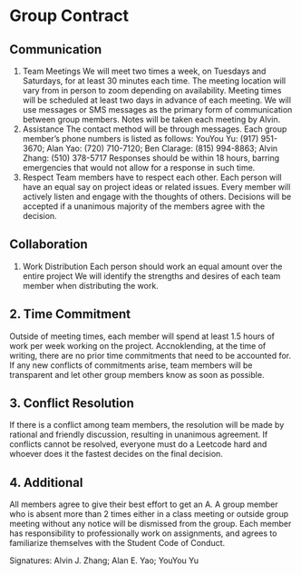 # Group Contract

## Communication
1. Team Meetings
We will meet two times a week, on Tuesdays and Saturdays, for at least 30 minutes each time. The meeting location will vary from in person to zoom depending on availability. Meeting times will be scheduled at least two days in advance of each meeting.
We will use messages or SMS messages as the primary form of communication between group members.
Notes will be taken each meeting by Alvin. 
2. Assistance
The contact method will be through messages. Each group member’s phone numbers is listed as follows:
YouYou Yu: (917) 951-3670; Alan Yao: (720) 710-7120; Ben Clarage: (815) 994-8863; Alvin Zhang: (510) 378-5717
Responses should be within 18 hours, barring emergencies that would not allow for a response in such time.
3. Respect
Team members have to respect each other.
Each person will have an equal say on project ideas or related issues.
Every member will actively listen and engage with the thoughts of others.
Decisions will be accepted if a unanimous majority of the members agree with the decision.

## Collaboration
1.  Work Distribution
Each person should work an equal amount over the entire project
We will identify the strengths and desires of each team member when distributing the work. 

## 2. Time Commitment
Outside of meeting times, each member will spend at least 1.5 hours of work per week working on the project.
Accnoklending, at the time of writing, there are no prior time commitments that need to be accounted for.
If any new conflicts of commitments arise, team members will be transparent and let other group members know as soon as possible.

## 3. Conflict Resolution
If there is a conflict among team members, the resolution will be made by rational and friendly discussion, resulting in unanimous agreement. 
If conflicts cannot be resolved, everyone must do a Leetcode hard and whoever does it the fastest decides on the final decision. 

## 4. Additional 
All members agree to give their best effort to get an A.
A group member who is absent more than 2 times either in a class meeting or outside group meeting without any notice will be dismissed from the group.
Each member has responsibility to professionally work on assignments, and agrees to familiarize themselves with the Student Code of Conduct.

Signatures: 
Alvin J. Zhang; Alan E. Yao; YouYou Yu


